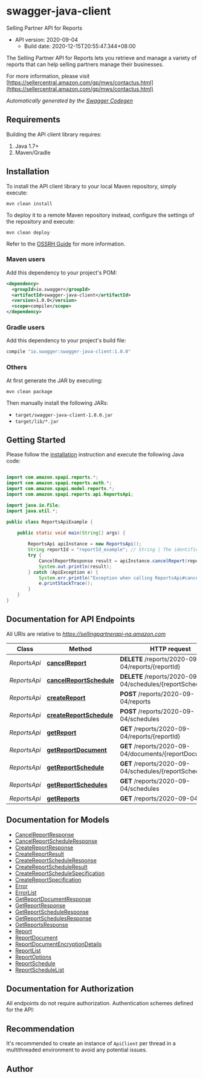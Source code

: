 # swagger-java-client

Selling Partner API for Reports
- API version: 2020-09-04
  - Build date: 2020-12-15T20:55:47.344+08:00

The Selling Partner API for Reports lets you retrieve and manage a variety of reports that can help selling partners manage their businesses.

  For more information, please visit [https://sellercentral.amazon.com/gp/mws/contactus.html](https://sellercentral.amazon.com/gp/mws/contactus.html)

*Automatically generated by the [Swagger Codegen](https://github.com/swagger-api/swagger-codegen)*


## Requirements

Building the API client library requires:
1. Java 1.7+
2. Maven/Gradle

## Installation

To install the API client library to your local Maven repository, simply execute:

```shell
mvn clean install
```

To deploy it to a remote Maven repository instead, configure the settings of the repository and execute:

```shell
mvn clean deploy
```

Refer to the [OSSRH Guide](http://central.sonatype.org/pages/ossrh-guide.html) for more information.

### Maven users

Add this dependency to your project's POM:

```xml
<dependency>
  <groupId>io.swagger</groupId>
  <artifactId>swagger-java-client</artifactId>
  <version>1.0.0</version>
  <scope>compile</scope>
</dependency>
```

### Gradle users

Add this dependency to your project's build file:

```groovy
compile "io.swagger:swagger-java-client:1.0.0"
```

### Others

At first generate the JAR by executing:

```shell
mvn clean package
```

Then manually install the following JARs:

* `target/swagger-java-client-1.0.0.jar`
* `target/lib/*.jar`

## Getting Started

Please follow the [installation](#installation) instruction and execute the following Java code:

```java

import com.amazon.spapi.reports.*;
import com.amazon.spapi.reports.auth.*;
import com.amazon.spapi.model.reports.*;
import com.amazon.spapi.reports.api.ReportsApi;

import java.io.File;
import java.util.*;

public class ReportsApiExample {

    public static void main(String[] args) {
        
        ReportsApi apiInstance = new ReportsApi();
        String reportId = "reportId_example"; // String | The identifier for the report. This identifier is unique only in combination with a seller ID.
        try {
            CancelReportResponse result = apiInstance.cancelReport(reportId);
            System.out.println(result);
        } catch (ApiException e) {
            System.err.println("Exception when calling ReportsApi#cancelReport");
            e.printStackTrace();
        }
    }
}

```

## Documentation for API Endpoints

All URIs are relative to *https://sellingpartnerapi-na.amazon.com*

Class | Method | HTTP request | Description
------------ | ------------- | ------------- | -------------
*ReportsApi* | [**cancelReport**](ReportsApi.md#cancelReport) | **DELETE** /reports/2020-09-04/reports/{reportId} | 
*ReportsApi* | [**cancelReportSchedule**](ReportsApi.md#cancelReportSchedule) | **DELETE** /reports/2020-09-04/schedules/{reportScheduleId} | 
*ReportsApi* | [**createReport**](ReportsApi.md#createReport) | **POST** /reports/2020-09-04/reports | 
*ReportsApi* | [**createReportSchedule**](ReportsApi.md#createReportSchedule) | **POST** /reports/2020-09-04/schedules | 
*ReportsApi* | [**getReport**](ReportsApi.md#getReport) | **GET** /reports/2020-09-04/reports/{reportId} | 
*ReportsApi* | [**getReportDocument**](ReportsApi.md#getReportDocument) | **GET** /reports/2020-09-04/documents/{reportDocumentId} | 
*ReportsApi* | [**getReportSchedule**](ReportsApi.md#getReportSchedule) | **GET** /reports/2020-09-04/schedules/{reportScheduleId} | 
*ReportsApi* | [**getReportSchedules**](ReportsApi.md#getReportSchedules) | **GET** /reports/2020-09-04/schedules | 
*ReportsApi* | [**getReports**](ReportsApi.md#getReports) | **GET** /reports/2020-09-04/reports | 


## Documentation for Models

 - [CancelReportResponse](CancelReportResponse.md)
 - [CancelReportScheduleResponse](CancelReportScheduleResponse.md)
 - [CreateReportResponse](CreateReportResponse.md)
 - [CreateReportResult](CreateReportResult.md)
 - [CreateReportScheduleResponse](CreateReportScheduleResponse.md)
 - [CreateReportScheduleResult](CreateReportScheduleResult.md)
 - [CreateReportScheduleSpecification](CreateReportScheduleSpecification.md)
 - [CreateReportSpecification](CreateReportSpecification.md)
 - [Error](../Error.md)
 - [ErrorList](../ErrorList.md)
 - [GetReportDocumentResponse](GetReportDocumentResponse.md)
 - [GetReportResponse](GetReportResponse.md)
 - [GetReportScheduleResponse](GetReportScheduleResponse.md)
 - [GetReportSchedulesResponse](GetReportSchedulesResponse.md)
 - [GetReportsResponse](GetReportsResponse.md)
 - [Report](Report.md)
 - [ReportDocument](ReportDocument.md)
 - [ReportDocumentEncryptionDetails](ReportDocumentEncryptionDetails.md)
 - [ReportList](ReportList.md)
 - [ReportOptions](ReportOptions.md)
 - [ReportSchedule](ReportSchedule.md)
 - [ReportScheduleList](ReportScheduleList.md)


## Documentation for Authorization

All endpoints do not require authorization.
Authentication schemes defined for the API:

## Recommendation

It's recommended to create an instance of `ApiClient` per thread in a multithreaded environment to avoid any potential issues.

## Author




